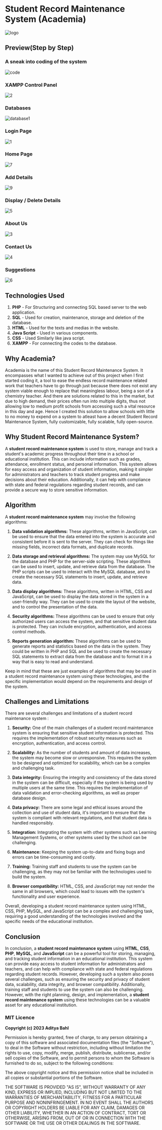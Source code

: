 # Student Record Maintenance System (Academia)

![logo](https://user-images.githubusercontent.com/90335449/213779042-b1617302-c006-4458-b0b1-ae7b43e8e9ea.svg)

## Preview(Step by Step)

### A sneak into coding of the system

![code](https://user-images.githubusercontent.com/90335449/213779138-d996f7ba-f2c6-4ea1-a487-8afb9332b891.png)

### XAMPP Control Panel

![2](https://user-images.githubusercontent.com/90335449/213778310-9da0336a-6b47-4061-8fc4-26cde4a75000.png)

### Databases

![database1](https://user-images.githubusercontent.com/90335449/213779095-0b41f047-a942-4978-8bfc-7ad5765e1d86.png)

### Login Page

![1](https://user-images.githubusercontent.com/90335449/213778370-66a23c8d-bc9e-4eef-b26f-5eff99c3e2b9.png)

### Home Page

![7](https://user-images.githubusercontent.com/90335449/213778507-d2c03fde-5d12-446f-ac9b-e34388a16c49.jpeg)

### Add Details

![9](https://user-images.githubusercontent.com/90335449/213778559-e4139ce0-e054-4d85-95e6-b7a097e4b66a.jpeg)

### Display / Delete Details

![5](https://user-images.githubusercontent.com/90335449/213778611-51aba4aa-bc42-4f88-ae77-2d3b87ea71e5.jpeg)

### About Us

![3](https://user-images.githubusercontent.com/90335449/213778944-b54cb7da-b87b-40e3-9ccf-3f071dbf13ee.jpeg)

### Contact Us

![4](https://user-images.githubusercontent.com/90335449/213778975-2bd40024-fbec-457c-aac2-de428f893f51.jpeg)

### Suggestions

![6](https://user-images.githubusercontent.com/90335449/213778985-9ef1e87f-5fb6-401e-b87e-1fc73423f698.jpeg)

## Technologies Used

1. **PHP** - For Structuring and connecting SQL based server to the web application.
2. **SQL** - Used for creation, maintenance, storage and deletion of the database.
3. **HTML** - Used for the texts and medias in the website.
4. **Java Script** - Used in various components.
5. **CSS** - Used Similarly like java script.
6. **XAMPP** - For connecting the codes to the database.

## Why Academia?

Academia is the name of this Student Record Maintenance System. It encompasses what I wanted to achieve out of this project when I first started coding it, a tool to ease the endless record maintenance related work that teachers have to go through just because there does not exist any system viable enough to replace that meaningless labour, being a son of a chemistry teacher. And there are solutions related to this in the market, but due to high demand, their prices often run into multiple digits, thus not allowing low to medium profit schools from accessing such a vital resource in this day and age. Hence I created this solution to allow schools with little to no money to expend on a system to atleast have a decent Student Record Maintenance System, fully customizable, fully scalable, fully open-source.

## Why Student Record Maintenance System?

A **student record maintenance system** is used to store, manage and track a student's academic progress throughout their time in a school or educational institution. This can include information such as grades, attendance, enrollment status, and personal information. This system allows for easy access and organization of student information, making it simpler for administrators and teachers to track student progress and make decisions about their education. Additionally, it can help with compliance with state and federal regulations regarding student records, and can provide a secure way to store sensitive information.

## Algorithm

A **student record maintenance system** may involve the following algorithms:

1. **Data validation algorithms:** These algorithms, written in JavaScript, can be used to ensure that the data entered into the system is accurate and consistent before it is sent to the server. They can check for things like missing fields, incorrect data formats, and duplicate records.

2. **Data storage and retrieval algorithms:** The system may use MySQL for the database and PHP for the server-side scripting. These algorithms can be used to insert, update, and retrieve data from the database. The PHP scripts can be used to interact with the MySQL database, and to create the necessary SQL statements to insert, update, and retrieve data.

3. **Data display algorithms:** These algorithms, written in HTML, CSS and JavaScript, can be used to display the data stored in the system in a user-friendly way. They can be used to create the layout of the website, and to control the presentation of the data.

4. **Security algorithms:** These algorithms can be used to ensure that only authorized users can access the system, and that sensitive student data is protected. They can include encryption, authentication, and access control methods.

5. **Reports generation algorithm:** These algorithms can be used to generate reports and statistics based on the data in the system. They could be written in PHP and SQL and be used to create the necessary SQL statements to extract data from the database and to format it in a way that is easy to read and understand.

Keep in mind that these are just examples of algorithms that may be used in a student record maintenance system using these technologies, and the specific implementation would depend on the requirements and design of the system.

## Challenges and Limitations

There are several challenges and limitations of a student record maintenance system :

1. **Security:** One of the main challenges of a student record maintenance system is ensuring that sensitive student information is protected. This requires the implementation of robust security measures such as encryption, authentication, and access control.

1. **Scalability:** As the number of students and amount of data increases, the system may become slow or unresponsive. This requires the system to be designed and optimized for scalability, which can be a complex and challenging task.

1. **Data integrity:** Ensuring the integrity and consistency of the data stored in the system can be difficult, especially if the system is being used by multiple users at the same time. This requires the implementation of data validation and error-checking algorithms, as well as proper database design.

1. **Data privacy:** There are some legal and ethical issues around the collection and use of student data, it's important to ensure that the system is compliant with relevant regulations, and that student data is handled responsibly.

1. **Integration:** Integrating the system with other systems such as Learning Management Systems, or other systems used by the school can be challenging.

1. **Maintenance:** Keeping the system up-to-date and fixing bugs and errors can be time-consuming and costly.

1. **Training:** Training staff and students to use the system can be challenging, as they may not be familiar with the technologies used to build the system.

1. **Browser compatibility:** HTML, CSS, and JavaScript may not render the same in all browsers, which could lead to issues with the system's functionality and user experience.

Overall, developing a student record maintenance system using HTML, CSS, PHP, MySQL, and JavaScript can be a complex and challenging task, requiring a good understanding of the technologies involved and the specific needs of the educational institution.

## Conclusion

In conclusion, a **student record maintenance system** using **HTML**, **CSS**, **PHP**, **MySQL**, and **JavaScript** can be a powerful tool for storing, managing, and tracking student information in an educational institution. This system can provide easy access to student information for administrators and teachers, and can help with compliance with state and federal regulations regarding student records. However, developing such a system also poses several challenges, such as ensuring the security and privacy of student data, scalability, data integrity, and browser compatibility. Additionally, training staff and students to use the system can also be challenging. However, with the right planning, design, and implementation, a **student record maintenance system** using these technologies can be a valuable asset for any educational institution.

### MIT Licence

**Copyright (c) 2023 Aditya Bahl**

Permission is hereby granted, free of charge, to any person obtaining a copy of this software and associated documentation files (the "Software"), to deal in the Software without restriction, including without limitation the rights to use, copy, modify, merge, publish, distribute, sublicense, and/or sell copies of the Software, and to permit persons to whom the Software is furnished to do so, subject to the following conditions:

The above copyright notice and this permission notice shall be included in all copies or substantial portions of the Software.

THE SOFTWARE IS PROVIDED "AS IS", WITHOUT WARRANTY OF ANY KIND, EXPRESS OR IMPLIED, INCLUDING BUT NOT LIMITED TO THE WARRANTIES OF MERCHANTABILITY, FITNESS FOR A PARTICULAR PURPOSE AND NONINFRINGEMENT. IN NO EVENT SHALL THE AUTHORS OR COPYRIGHT HOLDERS BE LIABLE FOR ANY CLAIM, DAMAGES OR OTHER LIABILITY, WHETHER IN AN ACTION OF CONTRACT, TORT OR OTHERWISE, ARISING FROM, OUT OF OR IN CONNECTION WITH THE SOFTWARE OR THE USE OR OTHER DEALINGS IN THE SOFTWARE.
